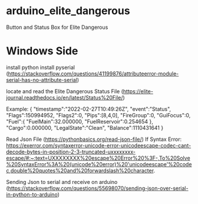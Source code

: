 # arduino_elite_dangerous
Button and Status Box for Elite Dangerous

# Windows Side
install python
install pyserial (https://stackoverflow.com/questions/41199876/attributeerror-module-serial-has-no-attribute-serial)

locate and read the Elite Dangerous Status File (https://elite-journal.readthedocs.io/en/latest/Status%20File/)

Example: 
{ "timestamp":"2022-02-27T10:49:26Z", "event":"Status", "Flags":150994952, "Flags2":0, "Pips":[8,4,0], "FireGroup":0, "GuiFocus":0, "Fuel":{ "FuelMain":32.000000, "FuelReservoir":0.254654 }, "Cargo":0.000000, "LegalState":"Clean", "Balance":1110431641 }

Read Json File (https://pythonbasics.org/read-json-file/)
If Syntax Error: https://exerror.com/syntaxerror-unicode-error-unicodeescape-codec-cant-decode-bytes-in-position-2-3-truncated-uxxxxxxxx-escape/#:~:text=UXXXXXXXX%20escape%20Error%20%3F-,To%20Solve%20SyntaxError%3A%20(unicode%20error)%20'unicodeescape'%20codec,double%20quotes%20and%20forwardslash%20character.

Sending Json to serial and receive on arduino
(https://stackoverflow.com/questions/55698070/sending-json-over-serial-in-python-to-arduino)
